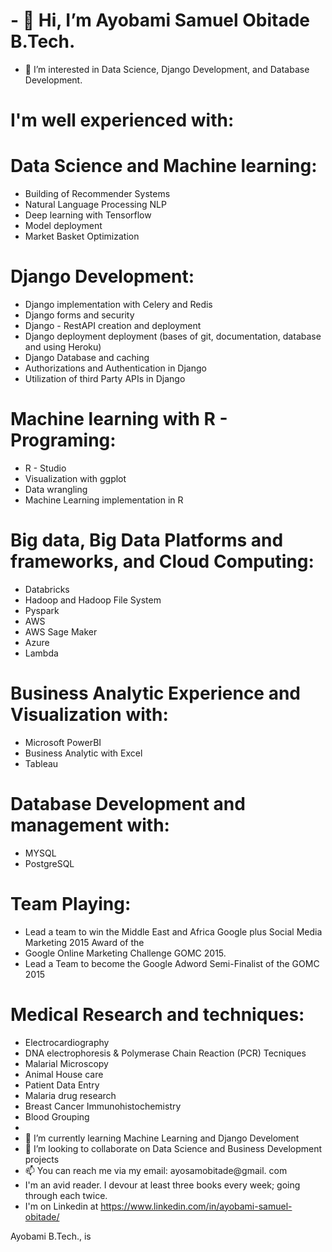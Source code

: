 # - 👋 Hi, I’m Ayobami Samuel Obitade B.Tech. 
- 👀 I’m interested in Data Science, Django Development, and Database Development.

# I'm well experienced with:

# Data Science and Machine learning:
 - Building of Recommender Systems
 - Natural Language Processing NLP
 - Deep learning with Tensorflow
 - Model deployment
 - Market Basket Optimization

# Django Development:
 - Django implementation with Celery and Redis
 - Django  forms and security
 - Django - RestAPI creation and deployment
 - Django deployment deployment (bases of git, documentation, database and using Heroku)
 - Django Database and caching
 - Authorizations and Authentication in Django
 - Utilization of third Party APIs in Django

# Machine learning with R - Programing:
 - R - Studio
 - Visualization with ggplot
 - Data wrangling
 - Machine Learning implementation in R

# Big data, Big Data Platforms and frameworks, and Cloud Computing:
 - Databricks
 - Hadoop and Hadoop File System
 - Pyspark
 - AWS
 - AWS Sage Maker
 - Azure
 - Lambda

# Business Analytic Experience and Visualization with:
 - Microsoft PowerBI
 - Business Analytic with Excel
 - Tableau

# Database Development and management with:
 - MYSQL
 - PostgreSQL

# Team Playing:
 - Lead a team to win the Middle East and Africa Google plus Social Media Marketing 2015 Award of the 
 - Google Online Marketing Challenge GOMC 2015. 
 - Lead a Team to become the Google Adword Semi-Finalist of the GOMC 2015

# Medical Research and techniques:
 - Electrocardiography
 - DNA electrophoresis & Polymerase Chain Reaction (PCR) Tecniques
 - Malarial Microscopy
 - Animal House care
 - Patient Data Entry
 - Malaria drug research
 - Breast Cancer Immunohistochemistry
 - Blood Grouping
-
- 🌱 I’m currently learning Machine Learning and Django Develoment
- 💞️ I’m looking to collaborate on Data Science and Business Development projects
- 📫 You can reach me via my email: ayosamobitade@gmail. com
- I'm an avid reader. I devour at least three books every week; going through each twice.
- I'm on Linkedin at https://www.linkedin.com/in/ayobami-samuel-obitade/


<!---
ayosamobitade/ayosamobitade is a ✨ special ✨ repository because its `README.md` (this file) appears on your GitHub profile.
You can click the Preview link to take a look at your changes.
--->
Ayobami B.Tech., is 


